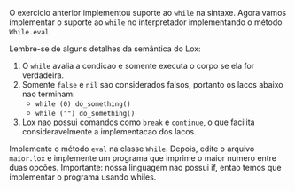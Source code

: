 O exercicio anterior implementou suporte ao `while` na sintaxe. Agora vamos 
implementar o suporte ao `while` no interpretador implementando o método
`While.eval`.

Lembre-se de alguns detalhes da semântica do Lox:

1. O `while` avalia a condicao e somente executa o corpo se ela for verdadeira.
2. Somente `false` e `nil` sao considerados falsos, portanto os lacos abaixo
   nao terminam: 
   -  `while (0) do_something()`
   -  `while ("") do_something()`
3. Lox nao possui comandos como `break` e `continue`, o que facilita 
   consideravelmente a implementacao dos lacos.

Implemente o método `eval` na classe `While`. Depois, edite o arquivo
`maior.lox` e implemente um programa que imprime o maior numero entre duas
opcões. Importante: nossa linguagem nao possui if, entao temos que implementar o
programa usando whiles.


